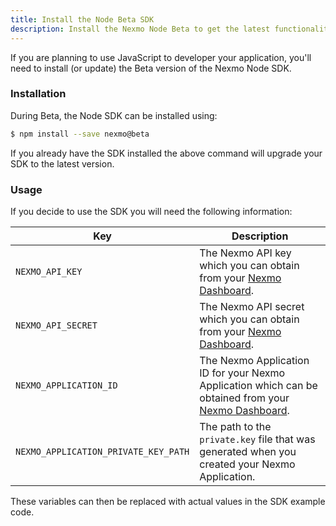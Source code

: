 ```yaml
---
title: Install the Node Beta SDK
description: Install the Nexmo Node Beta to get the latest functionality
---
```


If you are planning to use JavaScript to developer your application, you'll need to install (or update) the Beta version of the Nexmo Node SDK.

### Installation

During Beta, the Node SDK can be installed using:

``` bash
$ npm install --save nexmo@beta
```

If you already have the SDK installed the above command will upgrade your SDK to the latest version.

### Usage

If you decide to use the SDK you will need the following information:

Key | Description
-- | --
`NEXMO_API_KEY` | The Nexmo API key which you can obtain from your [Nexmo Dashboard](https://dashboard.nexmo.com).
`NEXMO_API_SECRET` | The Nexmo API secret which you can obtain from your [Nexmo Dashboard](https://dashboard.nexmo.com).
`NEXMO_APPLICATION_ID` | The Nexmo Application ID for your Nexmo Application which can be obtained from your [Nexmo Dashboard](https://dashboard.nexmo.com).
`NEXMO_APPLICATION_PRIVATE_KEY_PATH` | The path to the `private.key` file that was generated when you created your Nexmo Application.

These variables can then be replaced with actual values in the SDK example code.
